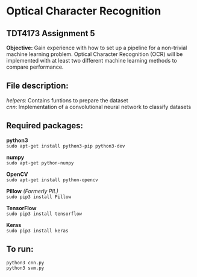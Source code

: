 # Optical Character Recognition
## TDT4173 Assignment 5

**Objective:** 	Gain experience with how to set up a pipeline for a non-trivial machine learning problem. Optical Character Recognition (OCR) will be implemented with at least two different machine learning methods to compare performance.

## File description:
*helpers*: 	Contains funtions to prepare the dataset\
*cnn*: 		  Implementation of a convolutional neural network to classify datasets

## Required packages:
**python3**\
`sudo apt-get install python3-pip python3-dev`

**numpy**\
`sudo apt-get python-numpy`

**OpenCV**\
`sudo apt-get install python-opencv`

**Pillow** *(Formerly PIL)*\
`sudo pip3 install Pillow` 

**TensorFlow**\
`sudo pip3 install tensorflow`

**Keras**\
`sudo pip3 install keras`

## To run:
`python3 cnn.py`\
`python3 svm.py`
